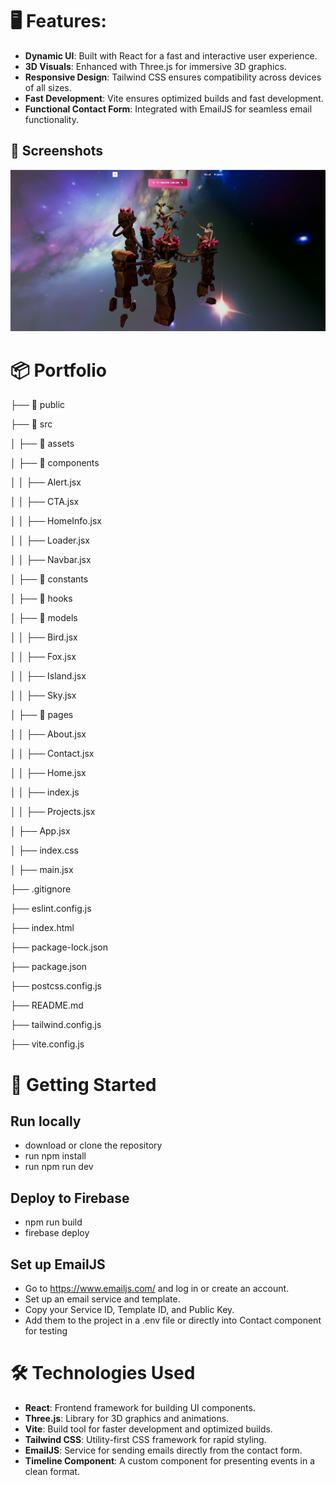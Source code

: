 <h1>🖥️ Features:</h1>

- **Dynamic UI**: Built with React for a fast and interactive user experience.
- **3D Visuals**: Enhanced with Three.js for immersive 3D graphics.
- **Responsive Design**: Tailwind CSS ensures compatibility across devices of all sizes.
- **Fast Development**: Vite ensures optimized builds and fast development.
- **Functional Contact Form**: Integrated with EmailJS for seamless email functionality.

## 📸 Screenshots

![Portfolio Homepage](./public/home-screenshot.png)

<h1>📦 Portfolio</h1>

├── 📁 public

├── 📁 src

│   ├── 📁 assets

│   ├── 📁 components

│   │   ├── Alert.jsx

│   │   ├── CTA.jsx

│   │   ├── HomeInfo.jsx

│   │   ├── Loader.jsx

│   │   ├── Navbar.jsx

│   ├── 📁 constants

│   ├── 📁 hooks

│   ├── 📁 models

│   │   ├── Bird.jsx

│   │   ├── Fox.jsx

│   │   ├── Island.jsx

│   │   ├── Sky.jsx

│   ├── 📁 pages

│   │   ├── About.jsx

│   │   ├── Contact.jsx

│   │   ├── Home.jsx

│   │   ├── index.js

│   │   ├── Projects.jsx

│   ├── App.jsx

│   ├── index.css

│   ├── main.jsx

├── .gitignore

├── eslint.config.js

├── index.html

├── package-lock.json

├── package.json

├── postcss.config.js

├── README.md

├── tailwind.config.js

├── vite.config.js


<h1>🚀 Getting Started</h1>

## Run locally

 - download or clone the repository
 - run npm install
 - run npm run dev
  
 ## Deploy to Firebase

  - npm run build
  - firebase deploy

## Set up EmailJS

- Go to https://www.emailjs.com/ and log in or create an account.
- Set up an email service and template.
- Copy your Service ID, Template ID, and Public Key.
- Add them to the project in a .env file or directly into Contact component for testing

<h1>🛠️ Technologies Used</h1>

- **React**: Frontend framework for building UI components.
- **Three.js**: Library for 3D graphics and animations.
- **Vite**: Build tool for faster development and optimized builds.
- **Tailwind CSS**: Utility-first CSS framework for rapid styling.
- **EmailJS**: Service for sending emails directly from the contact form.
- **Timeline Component**: A custom component for presenting events in a clean format.
